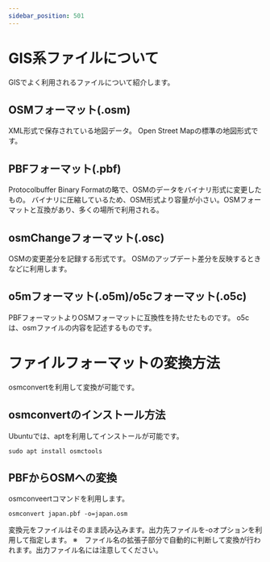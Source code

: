 ```yaml
---
sidebar_position: 501
---
```


# GIS系ファイルについて

GISでよく利用されるファイルについて紹介します。

## OSMフォーマット(.osm)

XML形式で保存されている地図データ。
Open Street Mapの標準の地図形式です。

## PBFフォーマット(.pbf)

Protocolbuffer Binary Formatの略で、OSMのデータをバイナリ形式に変更したもの。
バイナリに圧縮しているため、OSM形式より容量が小さい。OSMフォーマットと互換があり、多くの場所で利用される。

## osmChangeフォーマット(.osc)

OSMの変更差分を記録する形式です。
OSMのアップデート差分を反映するときなどに利用します。

## o5mフォーマット(.o5m)/o5cフォーマット(.o5c)

PBFフォーマットよりOSMフォーマットに互換性を持たせたものです。
o5cは、osmファイルの内容を記述するものです。

# ファイルフォーマットの変換方法

osmconvertを利用して変換が可能です。

## osmconvertのインストール方法

Ubuntuでは、aptを利用してインストールが可能です。

```
sudo apt install osmctools
```

## PBFからOSMへの変換

osmconveertコマンドを利用します。

```
osmconvert japan.pbf -o=japan.osm
```

変換元をファイルはそのまま読み込みます。出力先ファイルを-oオプションを利用して指定します。
※　ファイル名の拡張子部分で自動的に判断して変換が行われます。出力ファイル名には注意してください。
